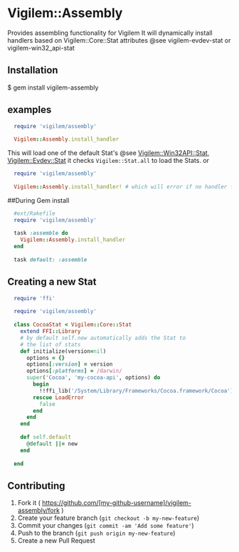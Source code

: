 # Vigilem::Assembly
  Provides assembling functionality for Vigilem
  It will dynamically install handlers based on Vigilem::Core::Stat attributes
  @see vigilem-evdev-stat or vigilem-win32_api-stat
  
## Installation
  $ gem install vigilem-assembly
  
## examples
```ruby
  require 'vigilem/assembly'
  
  Vigilem::Assembly.install_handler
```
  This will load one of the default Stat's @see [Vigilem::Win32API::Stat](https://github.com/jtzero/vigilem-win32_api-stat), [Vigilem::Evdev::Stat](https://github.com/jtzero/vigilem-evdev-stat)
  it checks ```Vigilem::Stat.all``` to load the Stats.
or
```ruby
  require 'vigilem/assembly'
  
  Vigilem::Assembly.install_handler! # which will error if no handler found
```
##During Gem install
```ruby
  #ext/Rakefile
  require 'vigilem/assembly'
  
  task :assemble do
    Vigilem::Assembly.install_handler
  end
  
  task default: :assemble
```

## Creating a new Stat
```ruby
  require 'ffi'
  
  require 'vigilem/assembly'
  
  class CocoaStat < Vigilem::Core::Stat
    extend FFI::Library
    # by default self.new automatically adds the Stat to 
    # the list of stats
    def initialize(version=nil)
      options = {}
      options[:version] = version
      options[:platforms] = /darwin/
      super('Cocoa', 'my-cocoa-api', options) do 
        begin
          !!ffi_lib('/System/Library/Frameworks/Cocoa.framework/Cocoa')
        rescue LoadError
          false
        end
      end
    end
    
    def self.default
      @default ||= new
    end
    
  end
```

## Contributing

1. Fork it ( https://github.com/[my-github-username]/vigilem-assembly/fork )
2. Create your feature branch (`git checkout -b my-new-feature`)
3. Commit your changes (`git commit -am 'Add some feature'`)
4. Push to the branch (`git push origin my-new-feature`)
5. Create a new Pull Request
